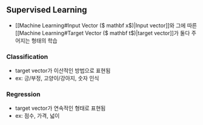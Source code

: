 ## Supervised Learning
- [[Machine Learning#Input Vector ($ mathbf x$)|Input vector]]와 그에 따른 [[Machine Learning#Target Vector ($ mathbf t$)|target vector]]가 둘다 주어지는 형태의 학습
### Classification
- target vector가 이산적인 방법으로 표현됨
- ex: 긍/부정, 고양이/강아지, 숫자 인식
### Regression
- target vector가 연속적인 형태로 표현됨
- ex: 점수, 가격, 넓이

